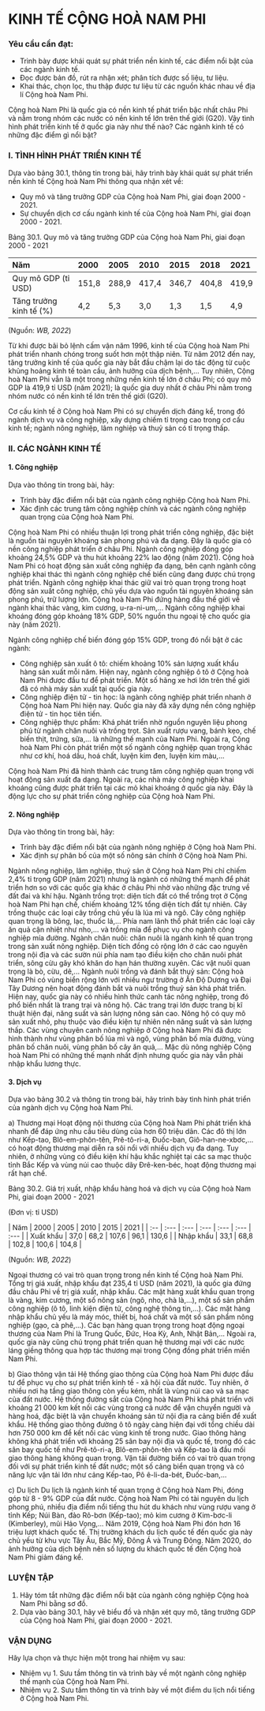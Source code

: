 # KINH TẾ CỘNG HOÀ NAM PHI

### Yêu cầu cần đạt:

- Trình bày được khái quát sự phát triển nền kinh tế, các điểm nổi bật của các ngành kinh tế.
- Đọc được bản đồ, rút ra nhận xét; phân tích được số liệu, tư liệu.
- Khai thác, chọn lọc, thu thập được tư liệu từ các nguồn khác nhau về địa lí Cộng hoà Nam Phi.

Cộng hoà Nam Phi là quốc gia có nền kinh tế phát triển bậc nhất châu Phi và nằm trong nhóm các nước có nền kinh tế lớn trên thế giới (G20). Vậy tình hình phát triển kinh tế ở quốc gia này như thế nào? Các ngành kinh tế có những đặc điểm gì nổi bật?

### I. TÌNH HÌNH PHÁT TRIỂN KINH TẾ

Dựa vào bảng 30.1, thông tin trong bài, hãy trình bày khái quát sự phát triển nền kinh tế Cộng hoà Nam Phi thông qua nhận xét về:
- Quy mô và tăng trưởng GDP của Cộng hoà Nam Phi, giai đoạn 2000 - 2021.
- Sự chuyển dịch cơ cấu ngành kinh tế của Cộng hoà Nam Phi, giai đoạn 2000 - 2021.

Bảng 30.1. Quy mô và tăng trưởng GDP của Cộng hoà Nam Phi, giai đoạn 2000 - 2021

| Năm | 2000 | 2005 | 2010 | 2015 | 2018 | 2021 |
| :-- | :--- | :--- | :--- | :--- | :--- | :--- |
| Quy mô GDP (tỉ USD) | 151,8 | 288,9 | 417,4 | 346,7 | 404,8 | 419,9 |
| Tăng trưởng kinh tế (%) | 4,2 | 5,3 | 3,0 | 1,3 | 1,5 | 4,9 |

(Nguồn: *WB, 2022*)

Từ khi được bãi bỏ lệnh cấm vận năm 1996, kinh tế của Cộng hoà Nam Phi phát triển nhanh chóng trong suốt hơn một thập niên. Từ năm 2012 đến nay, tăng trưởng kinh tế của quốc gia này bắt đầu chậm lại do tác động từ cuộc khủng hoảng kinh tế toàn cầu, ảnh hưởng của dịch bệnh,... Tuy nhiên, Cộng hoà Nam Phi vẫn là một trong những nền kinh tế lớn ở châu Phi; có quy mô GDP là 419,9 tỉ USD (năm 2021); là quốc gia duy nhất ở châu Phi nằm trong nhóm nước có nền kinh tế lớn trên thế giới (G20).

Cơ cấu kinh tế ở Cộng hoà Nam Phi có sự chuyển dịch đáng kể, trong đó ngành dịch vụ và công nghiệp, xây dựng chiếm tỉ trọng cao trong cơ cấu kinh tế; ngành nông nghiệp, lâm nghiệp và thuỷ sản có tỉ trọng thấp.

### II. CÁC NGÀNH KINH TẾ

#### 1. Công nghiệp

Dựa vào thông tin trong bài, hãy:
- Trình bày đặc điểm nổi bật của ngành công nghiệp Cộng hoà Nam Phi.
- Xác định các trung tâm công nghiệp chính và các ngành công nghiệp quan trọng của Cộng hoà Nam Phi.

Cộng hoà Nam Phi có nhiều thuận lợi trong phát triển công nghiệp, đặc biệt là nguồn tài nguyên khoáng sản phong phú và đa dạng. Đây là quốc gia có nền công nghiệp phát triển ở châu Phi. Ngành công nghiệp đóng góp khoảng 24,5% GDP và thu hút khoảng 22% lao động (năm 2021).
Cộng hoà Nam Phi có hoạt động sản xuất công nghiệp đa dạng, bên cạnh ngành công nghiệp khai thác thì ngành công nghiệp chế biến cũng đang được chú trọng phát triển.
Ngành công nghiệp khai thác giữ vai trò quan trọng trong hoạt động sản xuất công nghiệp, chủ yếu dựa vào nguồn tài nguyên khoáng sản phong phú, trữ lượng lớn. Cộng hoà Nam Phi đứng hàng đầu thế giới về ngành khai thác vàng, kim cương, u-ra-ni-um,... Ngành công nghiệp khai khoáng đóng góp khoảng 18% GDP, 50% nguồn thu ngoại tệ cho quốc gia này (năm 2021).

Ngành công nghiệp chế biến đóng góp 15% GDP, trong đó nổi bật ở các ngành:
- Công nghiệp sản xuất ô tô: chiếm khoảng 10% sản lượng xuất khẩu hàng sản xuất mỗi năm. Hiện nay, ngành công nghiệp ô tô ở Cộng hoà Nam Phi được đầu tư để phát triển. Một số hãng xe hơi lớn trên thế giới đã có nhà máy sản xuất tại quốc gia này.
- Công nghiệp điện tử - tin học: là ngành công nghiệp phát triển nhanh ở Cộng hoà Nam Phi hiện nay. Quốc gia này đã xây dựng nền công nghiệp điện tử - tin học tiên tiến.
- Công nghiệp thực phẩm: Khá phát triển nhờ nguồn nguyên liệu phong phú từ ngành chăn nuôi và trồng trọt. Sản xuất rượu vang, bánh kẹo, chế biến thịt, trứng, sữa,... là những thế mạnh của Nam Phi.
Ngoài ra, Cộng hoà Nam Phi còn phát triển một số ngành công nghiệp quan trọng khác như cơ khí, hoá dầu, hoá chất, luyện kim đen, luyện kim màu,...

Cộng hoà Nam Phi đã hình thành các trung tâm công nghiệp quan trọng với hoạt động sản xuất đa dạng. Ngoài ra, các nhà máy công nghiệp khai khoáng cũng được phát triển tại các mỏ khai khoáng ở quốc gia này. Đây là động lực cho sự phát triển công nghiệp của Cộng hoà Nam Phi.

#### 2. Nông nghiệp

Dựa vào thông tin trong bài, hãy:
- Trình bày đặc điểm nổi bật của ngành nông nghiệp ở Cộng hoà Nam Phi.
- Xác định sự phân bố của một số nông sản chính ở Cộng hoà Nam Phi.

Ngành nông nghiệp, lâm nghiệp, thuỷ sản ở Cộng hoà Nam Phi chỉ chiếm 2,4% tỉ trọng GDP (năm 2021) nhưng là ngành có những thế mạnh để phát triển hơn so với các quốc gia khác ở châu Phi nhờ vào những đặc trưng về đất đai và khí hậu.
Ngành trồng trọt: diện tích đất có thể trồng trọt ở Cộng hoà Nam Phi hạn chế, chiếm khoảng 12% tổng diện tích đất tự nhiên. Cây trồng thuộc các loại cây trồng chủ yếu là lúa mì và ngô. Cây công nghiệp quan trọng là bông, lạc, thuốc lá,... Phía nam lãnh thổ phát triển các loại cây ăn quả cận nhiệt như nho,... và trồng mía để phục vụ cho ngành công nghiệp mía đường.
Ngành chăn nuôi: chăn nuôi là ngành kinh tế quan trọng trong sản xuất nông nghiệp. Diện tích đồng cỏ rộng lớn ở các cao nguyên trong nội địa và các sườn núi phía nam tạo điều kiện cho chăn nuôi phát triển, sông cừu gây khó khăn do hạn hán thường xuyên. Các vật nuôi quan trọng là bò, cừu, dê,...
Ngành nuôi trồng và đánh bắt thuỷ sản: Cộng hoà Nam Phi có vùng biển rộng lớn với nhiều ngư trường ở Ấn Độ Dương và Đại Tây Dương nên hoạt động đánh bắt và nuôi trồng thuỷ sản khá phát triển.
Hiện nay, quốc gia này có nhiều hình thức canh tác nông nghiệp, trong đó phổ biến nhất là trang trại và nông hộ. Các trang trại lớn được trang bị kĩ thuật hiện đại, năng suất và sản lượng nông sản cao. Nông hộ có quy mô sản xuất nhỏ, phụ thuộc vào điều kiện tự nhiên nên năng suất và sản lượng thấp. Các vùng chuyên canh nông nghiệp ở Cộng hoà Nam Phi đã được hình thành như vùng phân bố lúa mì và ngô, vùng phân bố mía đường, vùng phân bố chăn nuôi, vùng phân bố cây ăn quả,...
Mặc dù nông nghiệp Cộng hoà Nam Phi có những thế mạnh nhất định nhưng quốc gia này vẫn phải nhập khẩu lương thực.

#### 3. Dịch vụ

Dựa vào bảng 30.2 và thông tin trong bài, hãy trình bày tình hình phát triển của ngành dịch vụ Cộng hoà Nam Phi.

a) Thương mại
Hoạt động nội thương của Cộng hoà Nam Phi phát triển khá nhanh để đáp ứng nhu cầu tiêu dùng của hơn 60 triệu dân. Các đô thị lớn như Kếp-tao, Blô-em-phôn-tên, Prê-tô-ri-a, Đuốc-ban, Giô-han-ne-xbơc,... có hoạt động thương mại diễn ra sôi nổi với nhiều dịch vụ đa dạng. Tuy nhiên, ở những vùng có điều kiện khí hậu khắc nghiệt tại các sa mạc thuộc tỉnh Bắc Kếp và vùng núi cao thuộc dãy Đrê-ken-béc, hoạt động thương mại rất hạn chế.

Bảng 30.2. Giá trị xuất, nhập khẩu hàng hoá và dịch vụ của Cộng hoà Nam Phi, giai đoạn 2000 - 2021

(Đơn vị: tỉ USD)

| Năm | 2000 | 2005 | 2010 | 2015 | 2021 |
| :-- | :--- | :--- | :--- | :--- | :--- | :--- |
| Xuất khẩu | 37,0 | 68,2 | 107,6 | 96,1 | 130,6 |
| Nhập khẩu | 33,1 | 68,8 | 102,8 | 100,6 | 104,8 |

(Nguồn: *WB, 2022*)

Ngoại thương có vai trò quan trọng trong nền kinh tế Cộng hoà Nam Phi. Tổng trị giá xuất, nhập khẩu đạt 235,4 tỉ USD (năm 2021), là quốc gia đứng đầu châu Phi về trị giá xuất, nhập khẩu.
Các mặt hàng xuất khẩu quan trọng là vàng, kim cương, một số nông sản (ngô, nho, chà là,...), một số sản phẩm công nghiệp (ô tô, linh kiện điện tử, công nghệ thông tin,...). Các mặt hàng nhập khẩu chủ yếu là máy móc, thiết bị, hoá chất và một số sản phẩm nông nghiệp (gạo, cà phê,...).
Các bạn hàng quan trọng trong hoạt động ngoại thương của Nam Phi là Trung Quốc, Đức, Hoa Kỳ, Anh, Nhật Bản,... Ngoài ra, quốc gia này cũng chú trọng phát triển quan hệ thương mại với các nước láng giềng thông qua hợp tác thương mại trong Cộng đồng phát triển miền Nam Phi.

b) Giao thông vận tải
Hệ thống giao thông của Cộng hoà Nam Phi được đầu tư để phục vụ cho sự phát triển kinh tế - xã hội của đất nước. Tuy nhiên, ở nhiều nơi hạ tầng giao thông còn yếu kém, nhất là vùng núi cao và sa mạc của đất nước.
Hệ thống đường sắt của Cộng hoà Nam Phi khá phát triển với khoảng 21 000 km kết nối các vùng trong cả nước để vận chuyển người và hàng hoá, đặc biệt là vận chuyển khoáng sản từ nội địa ra cảng biển để xuất khẩu. Hệ thống giao thông đường ô tô ngày càng hiện đại với tổng chiều dài hơn 750 000 km để kết nối các vùng kinh tế trong nước. Giao thông hàng không khá phát triển với khoảng 25 sân bay nội địa và quốc tế, trong đó các sân bay quốc tế như Prê-tô-ri-a, Blô-em-phôn-tên và Kếp-tao là đầu mối giao thông hàng không quan trọng. Vận tải đường biển có vai trò quan trọng đối với sự phát triển kinh tế đất nước; một số cảng biển quan trọng và có năng lực vận tải lớn như cảng Kếp-tao, Pô ê-li-da-bét, Đuốc-ban,...

c) Du lịch
Du lịch là ngành kinh tế quan trọng ở Cộng hoà Nam Phi, đóng góp từ 8 - 9% GDP của đất nước. Cộng hoà Nam Phi có tài nguyên du lịch phong phú, nhiều địa điểm nổi tiếng thu hút du khách như vùng rượu vang ở tỉnh Kếp; Núi Bàn, đảo Rô-bơn (Kếp-tao); mỏ kim cương ở Kim-bơc-li (Kimberley), mũi Hảo Vọng,...
Năm 2019, Cộng hoà Nam Phi đón hơn 16 triệu lượt khách quốc tế. Thị trường khách du lịch quốc tế đến quốc gia này chủ yếu từ khu vực Tây Âu, Bắc Mỹ, Đông Á và Trung Đông.
Năm 2020, do ảnh hưởng của dịch bệnh nên số lượng du khách quốc tế đến Cộng hoà Nam Phi giảm đáng kể.

### LUYỆN TẬP

1. Hãy tóm tắt những đặc điểm nổi bật của ngành công nghiệp Cộng hoà Nam Phi bằng sơ đồ.
2. Dựa vào bảng 30.1, hãy vẽ biểu đồ và nhận xét quy mô, tăng trưởng GDP của Cộng hoà Nam Phi, giai đoạn 2000 - 2021.

### VẬN DỤNG

Hãy lựa chọn và thực hiện một trong hai nhiệm vụ sau:
- Nhiệm vụ 1. Sưu tầm thông tin và trình bày về một ngành công nghiệp thế mạnh của Cộng hoà Nam Phi.
- Nhiệm vụ 2. Sưu tầm thông tin và trình bày về một điểm du lịch nổi tiếng ở Cộng hoà Nam Phi.
